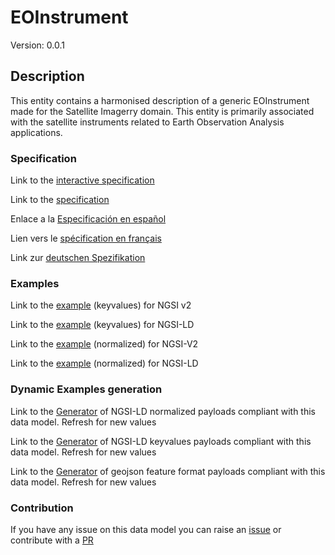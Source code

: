 # EOInstrument
Version: 0.0.1

## Description 

This entity contains a harmonised description of a generic EOInstrument made for the Satellite Imagerry domain. This entity is primarily associated with the satellite instruments related to Earth Observation Analysis applications.
### Specification

Link to the [interactive specification](https://swagger.lab.fiware.org/?url=https://github.com/smart-data-models/dataModel.SatelliteImagery/blob/master/EOInstrument/swagger.yaml)

Link to the [specification](https://github.com/smart-data-models/dataModel.SatelliteImagery/blob/master/EOInstrument/doc/spec.md)

Enlace a la [Especificación en español](https://github.com/smart-data-models/dataModel.SatelliteImagery/blob/master/EOInstrument/doc/spec_ES.md)

Lien vers le [spécification en français](https://github.com/smart-data-models/dataModel.SatelliteImagery/blob/master/EOInstrument/doc/spec_FR.md)

Link zur [deutschen Spezifikation](https://github.com/smart-data-models/dataModel.SatelliteImagery/blob/master/EOInstrument/doc/spec_DE.md)
### Examples

Link to the [example](https://github.com/smart-data-models/dataModel.SatelliteImagery/blob/master/EOInstrument/examples/example.json) (keyvalues) for NGSI v2

Link to the [example](https://github.com/smart-data-models/dataModel.SatelliteImagery/blob/master/EOInstrument/examples/example.jsonld) (keyvalues) for NGSI-LD

Link to the [example](https://github.com/smart-data-models/dataModel.SatelliteImagery/blob/master/EOInstrument/examples/example-normalized.json) (normalized) for NGSI-V2

Link to the [example](https://github.com/smart-data-models/dataModel.SatelliteImagery/blob/master/EOInstrument/examples/example-normalized.jsonld) (normalized) for NGSI-LD
### Dynamic Examples generation

Link to the [Generator](https://smartdatamodels.org/extra/ngsi-ld_generator.php?schemaUrl=https://raw.githubusercontent.com/smart-data-models/dataModel.SatelliteImagery/master/EOInstrument/schema.json&email=info@smartdatamodels.org) of NGSI-LD normalized payloads compliant with this data model. Refresh for new values

Link to the [Generator](https://smartdatamodels.org/extra/ngsi-ld_generator_keyvalues.php?schemaUrl=https://raw.githubusercontent.com/smart-data-models/dataModel.SatelliteImagery/master/EOInstrument/schema.json&email=info@smartdatamodels.org) of NGSI-LD keyvalues payloads compliant with this data model. Refresh for new values

Link to the [Generator](https://smartdatamodels.org/extra/geojson_features_generator_v1.0.php?schemaUrl=https://raw.githubusercontent.com/smart-data-models/dataModel.SatelliteImagery/master/EOInstrument/schema.json&email=info@smartdatamodels.org) of geojson feature format payloads compliant with this data model. Refresh for new values
### Contribution

 If you have any issue on this data model you can raise an [issue](https://github.com/smart-data-models/dataModel.SatelliteImagery/issues)  or contribute with a [PR](https://github.com/smart-data-models/dataModel.SatelliteImagery/pulls)